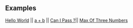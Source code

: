 <span></span>
## Examples
[Hello World](./helloworld) ||
[a + b](./a_plus_b) ||
[Can I Pass ?](./canIpass)||
[Max Of Three Numbers](./maxOfThreeNumbers)
